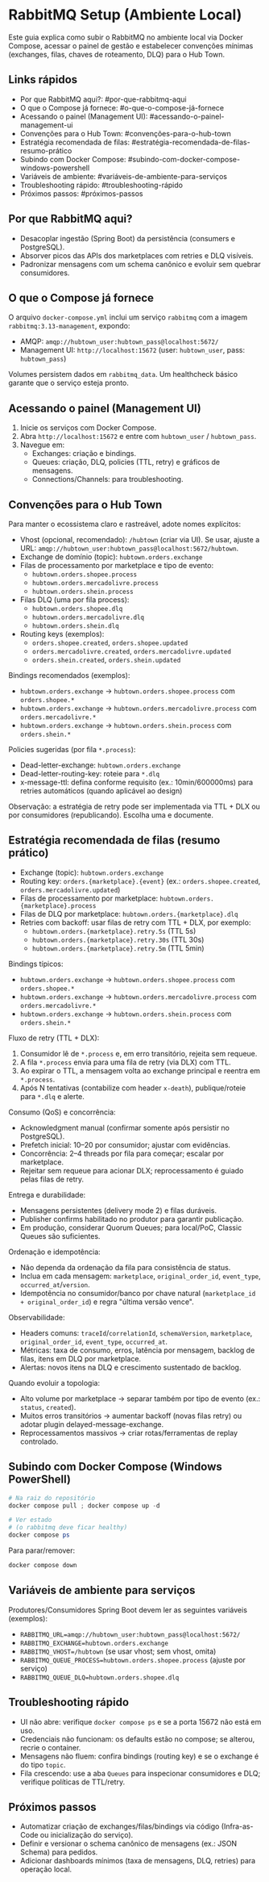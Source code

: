 # RabbitMQ Setup (Ambiente Local)

Este guia explica como subir o RabbitMQ no ambiente local via Docker Compose, acessar o painel de gestão e estabelecer convenções mínimas (exchanges, filas, chaves de roteamento, DLQ) para o Hub Town.

## Links rápidos

- Por que RabbitMQ aqui?: #por-que-rabbitmq-aqui
- O que o Compose já fornece: #o-que-o-compose-já-fornece
- Acessando o painel (Management UI): #acessando-o-painel-management-ui
- Convenções para o Hub Town: #convenções-para-o-hub-town
- Estratégia recomendada de filas: #estratégia-recomendada-de-filas-resumo-prático
- Subindo com Docker Compose: #subindo-com-docker-compose-windows-powershell
- Variáveis de ambiente: #variáveis-de-ambiente-para-serviços
- Troubleshooting rápido: #troubleshooting-rápido
- Próximos passos: #próximos-passos

## Por que RabbitMQ aqui?

- Desacoplar ingestão (Spring Boot) da persistência (consumers e PostgreSQL).
- Absorver picos das APIs dos marketplaces com retries e DLQ visíveis.
- Padronizar mensagens com um schema canônico e evoluir sem quebrar consumidores.

## O que o Compose já fornece

O arquivo `docker-compose.yml` inclui um serviço `rabbitmq` com a imagem `rabbitmq:3.13-management`, expondo:
- AMQP: `amqp://hubtown_user:hubtown_pass@localhost:5672/`
- Management UI: `http://localhost:15672` (user: `hubtown_user`, pass: `hubtown_pass`)

Volumes persistem dados em `rabbitmq_data`. Um healthcheck básico garante que o serviço esteja pronto.

## Acessando o painel (Management UI)

1) Inicie os serviços com Docker Compose.
2) Abra `http://localhost:15672` e entre com `hubtown_user` / `hubtown_pass`.
3) Navegue em:
   - Exchanges: criação e bindings.
   - Queues: criação, DLQ, policies (TTL, retry) e gráficos de mensagens.
   - Connections/Channels: para troubleshooting.

## Convenções para o Hub Town

Para manter o ecossistema claro e rastreável, adote nomes explícitos:

- Vhost (opcional, recomendado): `/hubtown` (criar via UI). Se usar, ajuste a URL: `amqp://hubtown_user:hubtown_pass@localhost:5672/hubtown`.
- Exchange de domínio (topic): `hubtown.orders.exchange`
- Filas de processamento por marketplace e tipo de evento:
  - `hubtown.orders.shopee.process`
  - `hubtown.orders.mercadolivre.process`
  - `hubtown.orders.shein.process`
- Filas DLQ (uma por fila process):
  - `hubtown.orders.shopee.dlq`
  - `hubtown.orders.mercadolivre.dlq`
  - `hubtown.orders.shein.dlq`
- Routing keys (exemplos):
  - `orders.shopee.created`, `orders.shopee.updated`
  - `orders.mercadolivre.created`, `orders.mercadolivre.updated`
  - `orders.shein.created`, `orders.shein.updated`

Bindings recomendados (exemplos):
- `hubtown.orders.exchange` → `hubtown.orders.shopee.process` com `orders.shopee.*`
- `hubtown.orders.exchange` → `hubtown.orders.mercadolivre.process` com `orders.mercadolivre.*`
- `hubtown.orders.exchange` → `hubtown.orders.shein.process` com `orders.shein.*`

Policies sugeridas (por fila `*.process`):
- Dead-letter-exchange: `hubtown.orders.exchange`
- Dead-letter-routing-key: roteie para `*.dlq`
- x-message-ttl: defina conforme requisito (ex.: 10min/600000ms) para retries automáticos (quando aplicável ao design)

Observação: a estratégia de retry pode ser implementada via TTL + DLX ou por consumidores (republicando). Escolha uma e documente.

## Estratégia recomendada de filas (resumo prático)

- Exchange (topic): `hubtown.orders.exchange`
- Routing key: `orders.{marketplace}.{event}` (ex.: `orders.shopee.created`, `orders.mercadolivre.updated`)
- Filas de processamento por marketplace: `hubtown.orders.{marketplace}.process`
- Filas de DLQ por marketplace: `hubtown.orders.{marketplace}.dlq`
- Retries com backoff: usar filas de retry com TTL + DLX, por exemplo:
  - `hubtown.orders.{marketplace}.retry.5s` (TTL 5s)
  - `hubtown.orders.{marketplace}.retry.30s` (TTL 30s)
  - `hubtown.orders.{marketplace}.retry.5m` (TTL 5min)

Bindings típicos:
- `hubtown.orders.exchange` → `hubtown.orders.shopee.process` com `orders.shopee.*`
- `hubtown.orders.exchange` → `hubtown.orders.mercadolivre.process` com `orders.mercadolivre.*`
- `hubtown.orders.exchange` → `hubtown.orders.shein.process` com `orders.shein.*`

Fluxo de retry (TTL + DLX):
1) Consumidor lê de `*.process` e, em erro transitório, rejeita sem requeue.
2) A fila `*.process` envia para uma fila de retry (via DLX) com TTL.
3) Ao expirar o TTL, a mensagem volta ao exchange principal e reentra em `*.process`.
4) Após N tentativas (contabilize com header `x-death`), publique/roteie para `*.dlq` e alerte.

Consumo (QoS) e concorrência:
- Acknowledgment manual (confirmar somente após persistir no PostgreSQL).
- Prefetch inicial: 10–20 por consumidor; ajustar com evidências.
- Concorrência: 2–4 threads por fila para começar; escalar por marketplace.
- Rejeitar sem requeue para acionar DLX; reprocessamento é guiado pelas filas de retry.

Entrega e durabilidade:
- Mensagens persistentes (delivery mode 2) e filas duráveis.
- Publisher confirms habilitado no produtor para garantir publicação.
- Em produção, considerar Quorum Queues; para local/PoC, Classic Queues são suficientes.

Ordenação e idempotência:
- Não dependa da ordenação da fila para consistência de status.
- Inclua em cada mensagem: `marketplace`, `original_order_id`, `event_type`, `occurred_at`/`version`.
- Idempotência no consumidor/banco por chave natural (`marketplace_id + original_order_id`) e regra "última versão vence".

Observabilidade:
- Headers comuns: `traceId`/`correlationId`, `schemaVersion`, `marketplace`, `original_order_id`, `event_type`, `occurred_at`.
- Métricas: taxa de consumo, erros, latência por mensagem, backlog de filas, itens em DLQ por marketplace.
- Alertas: novos itens na DLQ e crescimento sustentado de backlog.

Quando evoluir a topologia:
- Alto volume por marketplace → separar também por tipo de evento (ex.: `status`, `created`).
- Muitos erros transitórios → aumentar backoff (novas filas retry) ou adotar plugin delayed-message-exchange.
- Reprocessamentos massivos → criar rotas/ferramentas de replay controlado.

## Subindo com Docker Compose (Windows PowerShell)

```powershell
# Na raiz do repositório
docker compose pull ; docker compose up -d

# Ver estado
# (o rabbitmq deve ficar healthy)
docker compose ps
```

Para parar/remover:

```powershell
docker compose down
```

## Variáveis de ambiente para serviços

Produtores/Consumidores Spring Boot devem ler as seguintes variáveis (exemplos):

- `RABBITMQ_URL=amqp://hubtown_user:hubtown_pass@localhost:5672/`
- `RABBITMQ_EXCHANGE=hubtown.orders.exchange`
- `RABBITMQ_VHOST=/hubtown` (se usar vhost; sem vhost, omita)
- `RABBITMQ_QUEUE_PROCESS=hubtown.orders.shopee.process` (ajuste por serviço)
- `RABBITMQ_QUEUE_DLQ=hubtown.orders.shopee.dlq`

## Troubleshooting rápido

- UI não abre: verifique `docker compose ps` e se a porta 15672 não está em uso.
- Credenciais não funcionam: os defaults estão no compose; se alterou, recrie o container.
- Mensagens não fluem: confira bindings (routing key) e se o exchange é do tipo `topic`.
- Fila crescendo: use a aba `Queues` para inspecionar consumidores e DLQ; verifique políticas de TTL/retry.

## Próximos passos

- Automatizar criação de exchanges/filas/bindings via código (Infra-as-Code ou inicialização do serviço).
- Definir e versionar o schema canônico de mensagens (ex.: JSON Schema) para pedidos.
- Adicionar dashboards mínimos (taxa de mensagens, DLQ, retries) para operação local.
